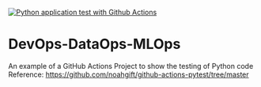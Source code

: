 [![Python application test with Github Actions](https://github.com/ChinSekYi/DevOps-DataOps-MLOps/actions/workflows/testing-ci.yml/badge.svg)](https://github.com/ChinSekYi/DevOps-DataOps-MLOps/actions/workflows/testing-ci.yml)

# DevOps-DataOps-MLOps
An example of a GitHub Actions Project to show the testing of Python code
Reference: https://github.com/noahgift/github-actions-pytest/tree/master
